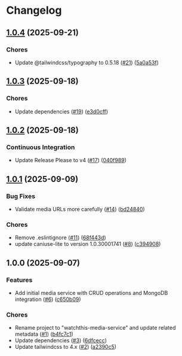 # Changelog

## [1.0.4](https://github.com/aimeerivers/watchthis-media-service/compare/v1.0.3...v1.0.4) (2025-09-21)


### Chores

* Update @tailwindcss/typography to 0.5.18 ([#21](https://github.com/aimeerivers/watchthis-media-service/issues/21)) ([5a0a53f](https://github.com/aimeerivers/watchthis-media-service/commit/5a0a53fc6e83123584af0d91f3b4a075ba840855))

## [1.0.3](https://github.com/aimeerivers/watchthis-media-service/compare/v1.0.2...v1.0.3) (2025-09-18)


### Chores

* Update dependencies ([#19](https://github.com/aimeerivers/watchthis-media-service/issues/19)) ([e3d0cff](https://github.com/aimeerivers/watchthis-media-service/commit/e3d0cff152112b474117673035ddc29db99bb84b))

## [1.0.2](https://github.com/aimeerivers/watchthis-media-service/compare/v1.0.1...v1.0.2) (2025-09-18)


### Continuous Integration

* Update Release Please to v4 ([#17](https://github.com/aimeerivers/watchthis-media-service/issues/17)) ([040f989](https://github.com/aimeerivers/watchthis-media-service/commit/040f9899048d7c97fca34555498749ff8ac61882))

## [1.0.1](https://github.com/aimeerivers/watchthis-media-service/compare/v1.0.0...v1.0.1) (2025-09-09)


### Bug Fixes

* Validate media URLs more carefully ([#14](https://github.com/aimeerivers/watchthis-media-service/issues/14)) ([bd24840](https://github.com/aimeerivers/watchthis-media-service/commit/bd2484097fed51d3b982aeedc57bbebe4a03d6f8))


### Chores

* Remove .eslintignore ([#11](https://github.com/aimeerivers/watchthis-media-service/issues/11)) ([68f443d](https://github.com/aimeerivers/watchthis-media-service/commit/68f443df17a799219f4befaea80f1e4491c20a7b))
* update caniuse-lite to version 1.0.30001741 ([#8](https://github.com/aimeerivers/watchthis-media-service/issues/8)) ([c394908](https://github.com/aimeerivers/watchthis-media-service/commit/c394908bcca522c2472f3579c1b6db64792fcf1d))

## 1.0.0 (2025-09-07)


### Features

* Add initial media service with CRUD operations and MongoDB integration ([#6](https://github.com/aimeerivers/watchthis-media-service/issues/6)) ([c650b09](https://github.com/aimeerivers/watchthis-media-service/commit/c650b090778573f4c77be6954983c7ac6d558923))


### Chores

* Rename project to "watchthis-media-service" and update related metadata ([#1](https://github.com/aimeerivers/watchthis-media-service/issues/1)) ([b4fc7c1](https://github.com/aimeerivers/watchthis-media-service/commit/b4fc7c1589f363f4f4a4bb4b45d5c0f356672bf7))
* Update dependencies ([#3](https://github.com/aimeerivers/watchthis-media-service/issues/3)) ([6dfcecc](https://github.com/aimeerivers/watchthis-media-service/commit/6dfcecc39dd8827b063e1052d9a98b21e01aa8cf))
* Update tailwindcss to 4.x ([#2](https://github.com/aimeerivers/watchthis-media-service/issues/2)) ([a2390c5](https://github.com/aimeerivers/watchthis-media-service/commit/a2390c5f97f3fbf8d4f1f906293fb6d534c3dc8a))
